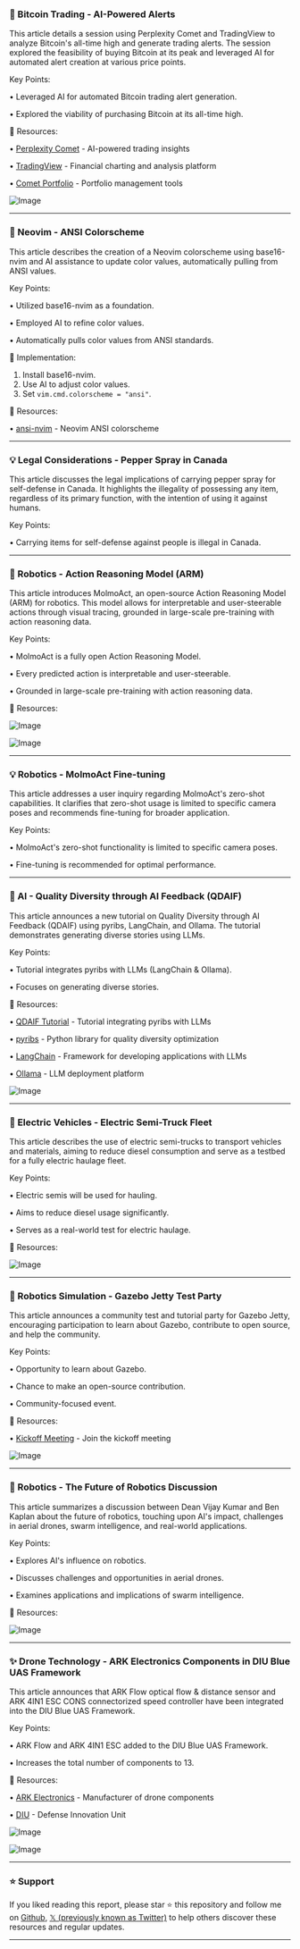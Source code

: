 ### 🤖 Bitcoin Trading - AI-Powered Alerts

This article details a session using Perplexity Comet and TradingView to analyze Bitcoin's all-time high and generate trading alerts.  The session explored the feasibility of buying Bitcoin at its peak and leveraged AI for automated alert creation at various price points.


Key Points:

• Leveraged AI for automated Bitcoin trading alert generation.

• Explored the viability of purchasing Bitcoin at its all-time high.


🔗 Resources:

• [Perplexity Comet](https://x.com/PerplexityComet) - AI-powered trading insights

• [TradingView](https://x.com/tradingview) - Financial charting and analysis platform

• [Comet Portfolio](https://x.com/cometportfolio) -  Portfolio management tools

![Image](https://pbs.twimg.com/amplify_video_thumb/1955835862748692480/img/mjYY4YFsH9mNdX3O.jpg)


---

### 🤖 Neovim - ANSI Colorscheme

This article describes the creation of a Neovim colorscheme using base16-nvim and AI assistance to update color values, automatically pulling from ANSI values.


Key Points:

•  Utilized base16-nvim as a foundation.

•  Employed AI to refine color values.

•  Automatically pulls color values from ANSI standards.


🚀 Implementation:

1. Install base16-nvim.
2. Use AI to adjust color values.
3. Set `vim.cmd.colorscheme = "ansi"`.


🔗 Resources:

• [ansi-nvim](https://github.com/stevedylandev/ansi-nvim) - Neovim ANSI colorscheme


---

### 💡 Legal Considerations - Pepper Spray in Canada

This article discusses the legal implications of carrying pepper spray for self-defense in Canada.  It highlights the illegality of possessing any item, regardless of its primary function, with the intention of using it against humans.



Key Points:

• Carrying items for self-defense against people is illegal in Canada.


---

### 🤖 Robotics - Action Reasoning Model (ARM)

This article introduces MolmoAct, an open-source Action Reasoning Model (ARM) for robotics.  This model allows for interpretable and user-steerable actions through visual tracing, grounded in large-scale pre-training with action reasoning data.


Key Points:

• MolmoAct is a fully open Action Reasoning Model.

• Every predicted action is interpretable and user-steerable.

• Grounded in large-scale pre-training with action reasoning data.


🔗 Resources:

![Image](https://pbs.twimg.com/amplify_video_thumb/1955266599348473859/img/cxaqRxCZHy4Rp0BG.jpg)

![Image](https://pbs.twimg.com/ext_tw_video_thumb/1955253316339851264/pu/img/yG-UYrweaAyRCnji?format=jpg&name=240x240)


---

### 💡 Robotics - MolmoAct Fine-tuning

This article addresses a user inquiry regarding MolmoAct's zero-shot capabilities. It clarifies that zero-shot usage is limited to specific camera poses and recommends fine-tuning for broader application.


Key Points:

• MolmoAct's zero-shot functionality is limited to specific camera poses.

• Fine-tuning is recommended for optimal performance.


---

### 🚀 AI - Quality Diversity through AI Feedback (QDAIF)

This article announces a new tutorial on Quality Diversity through AI Feedback (QDAIF) using pyribs, LangChain, and Ollama.  The tutorial demonstrates generating diverse stories using LLMs.


Key Points:

• Tutorial integrates pyribs with LLMs (LangChain & Ollama).

•  Focuses on generating diverse stories.


🔗 Resources:

• [QDAIF Tutorial](https://docs.pyribs.org/en/stable/tutorials/qdaif.html) - Tutorial integrating pyribs with LLMs

• [pyribs](https://x.com/pyribs) - Python library for quality diversity optimization

• [LangChain](https://x.com/LangChainAI) - Framework for developing applications with LLMs

• [Ollama](https://x.com/ollama) - LLM deployment platform

![Image](https://pbs.twimg.com/media/GyMuIDoa0AAu2nX?format=png&name=small)


---

### 🤖 Electric Vehicles - Electric Semi-Truck Fleet

This article describes the use of electric semi-trucks to transport vehicles and materials, aiming to reduce diesel consumption and serve as a testbed for a fully electric haulage fleet.


Key Points:

• Electric semis will be used for hauling.

•  Aims to reduce diesel usage significantly.

•  Serves as a real-world test for electric haulage.


🔗 Resources:

![Image](https://pbs.twimg.com/media/GyRDqJja4AUo5eM?format=jpg&name=small)


---

### 🚀 Robotics Simulation - Gazebo Jetty Test Party

This article announces a community test and tutorial party for Gazebo Jetty, encouraging participation to learn about Gazebo, contribute to open source, and help the community.


Key Points:

• Opportunity to learn about Gazebo.

• Chance to make an open-source contribution.

• Community-focused event.


🔗 Resources:

• [Kickoff Meeting](https://lu.ma/zg16qxh0) -  Join the kickoff meeting

![Image](https://pbs.twimg.com/media/GyRDj45aAAAGARG?format=jpg&name=small)


---

### 🤖 Robotics - The Future of Robotics Discussion

This article summarizes a discussion between Dean Vijay Kumar and Ben Kaplan about the future of robotics, touching upon AI's impact, challenges in aerial drones, swarm intelligence, and real-world applications.


Key Points:

• Explores AI's influence on robotics.

• Discusses challenges and opportunities in aerial drones.

• Examines applications and implications of swarm intelligence.


🔗 Resources:

![Image](https://pbs.twimg.com/media/GyJ_rlFWsAAPr9w.jpg)


---

### ✨ Drone Technology - ARK Electronics Components in DIU Blue UAS Framework

This article announces that ARK Flow optical flow & distance sensor and ARK 4IN1 ESC CONS connectorized speed controller have been integrated into the DIU Blue UAS Framework.


Key Points:

• ARK Flow and ARK 4IN1 ESC added to the DIU Blue UAS Framework.

•  Increases the total number of components to 13.


🔗 Resources:

• [ARK Electronics](https://x.com/ARK_Electr0nics) - Manufacturer of drone components

• [DIU](https://x.com/DIU_x) - Defense Innovation Unit

![Image](https://pbs.twimg.com/media/GyQL1-kbwAAe-ML?format=jpg&name=small)

![Image](https://pbs.twimg.com/media/GyQL4KRa4AEBkQH?format=jpg&name=small)


---

### ⭐️ Support

If you liked reading this report, please star ⭐️ this repository and follow me on [Github](https://github.com/Drix10), [𝕏 (previously known as Twitter)](https://x.com/DRIX_10_) to help others discover these resources and regular updates.

---